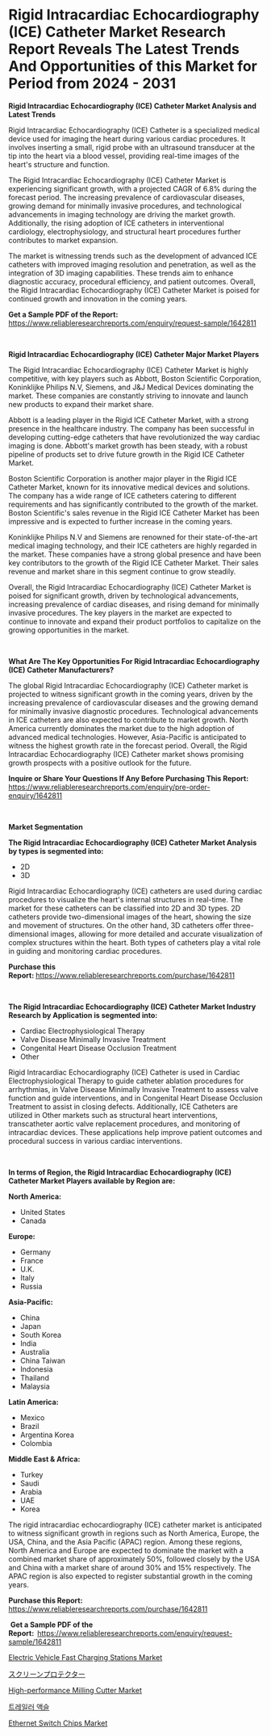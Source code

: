 <p><h1>Rigid Intracardiac Echocardiography (ICE) Catheter Market Research Report Reveals The Latest Trends And Opportunities of this Market for Period from 2024 - 2031</h1></p><p><strong>Rigid Intracardiac Echocardiography (ICE) Catheter Market Analysis and Latest Trends</strong></p>
<p><p>Rigid Intracardiac Echocardiography (ICE) Catheter is a specialized medical device used for imaging the heart during various cardiac procedures. It involves inserting a small, rigid probe with an ultrasound transducer at the tip into the heart via a blood vessel, providing real-time images of the heart's structure and function.</p><p>The Rigid Intracardiac Echocardiography (ICE) Catheter Market is experiencing significant growth, with a projected CAGR of 6.8% during the forecast period. The increasing prevalence of cardiovascular diseases, growing demand for minimally invasive procedures, and technological advancements in imaging technology are driving the market growth. Additionally, the rising adoption of ICE catheters in interventional cardiology, electrophysiology, and structural heart procedures further contributes to market expansion.</p><p>The market is witnessing trends such as the development of advanced ICE catheters with improved imaging resolution and penetration, as well as the integration of 3D imaging capabilities. These trends aim to enhance diagnostic accuracy, procedural efficiency, and patient outcomes. Overall, the Rigid Intracardiac Echocardiography (ICE) Catheter Market is poised for continued growth and innovation in the coming years.</p></p>
<p><strong>Get a Sample PDF of the Report:&nbsp;</strong> <a href="https://www.reliableresearchreports.com/enquiry/request-sample/1642811">https://www.reliableresearchreports.com/enquiry/request-sample/1642811</a></p>
<p>&nbsp;</p>
<p><strong>Rigid Intracardiac Echocardiography (ICE) Catheter Major Market Players</strong></p>
<p><p>The Rigid Intracardiac Echocardiography (ICE) Catheter Market is highly competitive, with key players such as Abbott, Boston Scientific Corporation, Koninklijke Philips N.V, Siemens, and J&J Medical Devices dominating the market. These companies are constantly striving to innovate and launch new products to expand their market share.</p><p>Abbott is a leading player in the Rigid ICE Catheter Market, with a strong presence in the healthcare industry. The company has been successful in developing cutting-edge catheters that have revolutionized the way cardiac imaging is done. Abbott's market growth has been steady, with a robust pipeline of products set to drive future growth in the Rigid ICE Catheter Market.</p><p>Boston Scientific Corporation is another major player in the Rigid ICE Catheter Market, known for its innovative medical devices and solutions. The company has a wide range of ICE catheters catering to different requirements and has significantly contributed to the growth of the market. Boston Scientific's sales revenue in the Rigid ICE Catheter Market has been impressive and is expected to further increase in the coming years.</p><p>Koninklijke Philips N.V and Siemens are renowned for their state-of-the-art medical imaging technology, and their ICE catheters are highly regarded in the market. These companies have a strong global presence and have been key contributors to the growth of the Rigid ICE Catheter Market. Their sales revenue and market share in this segment continue to grow steadily.</p><p>Overall, the Rigid Intracardiac Echocardiography (ICE) Catheter Market is poised for significant growth, driven by technological advancements, increasing prevalence of cardiac diseases, and rising demand for minimally invasive procedures. The key players in the market are expected to continue to innovate and expand their product portfolios to capitalize on the growing opportunities in the market.</p></p>
<p>&nbsp;</p>
<p><strong>What Are The Key Opportunities For Rigid Intracardiac Echocardiography (ICE) Catheter Manufacturers?</strong></p>
<p><p>The global Rigid Intracardiac Echocardiography (ICE) Catheter market is projected to witness significant growth in the coming years, driven by the increasing prevalence of cardiovascular diseases and the growing demand for minimally invasive diagnostic procedures. Technological advancements in ICE catheters are also expected to contribute to market growth. North America currently dominates the market due to the high adoption of advanced medical technologies. However, Asia-Pacific is anticipated to witness the highest growth rate in the forecast period. Overall, the Rigid Intracardiac Echocardiography (ICE) Catheter market shows promising growth prospects with a positive outlook for the future.</p></p>
<p><strong>Inquire or Share Your Questions If Any Before Purchasing This Report:</strong> <a href="https://www.reliableresearchreports.com/enquiry/pre-order-enquiry/1642811">https://www.reliableresearchreports.com/enquiry/pre-order-enquiry/1642811</a></p>
<p>&nbsp;</p>
<p><strong>Market Segmentation</strong></p>
<p><strong>The Rigid Intracardiac Echocardiography (ICE) Catheter Market Analysis by types is segmented into:</strong></p>
<p><ul><li>2D</li><li>3D</li></ul></p>
<p><p>Rigid Intracardiac Echocardiography (ICE) catheters are used during cardiac procedures to visualize the heart's internal structures in real-time. The market for these catheters can be classified into 2D and 3D types. 2D catheters provide two-dimensional images of the heart, showing the size and movement of structures. On the other hand, 3D catheters offer three-dimensional images, allowing for more detailed and accurate visualization of complex structures within the heart. Both types of catheters play a vital role in guiding and monitoring cardiac procedures.</p></p>
<p><strong>Purchase this Report:&nbsp;</strong><a href="https://www.reliableresearchreports.com/purchase/1642811">https://www.reliableresearchreports.com/purchase/1642811</a></p>
<p>&nbsp;</p>
<p><strong>The Rigid Intracardiac Echocardiography (ICE) Catheter Market Industry Research by Application is segmented into:</strong></p>
<p><ul><li>Cardiac Electrophysiological Therapy</li><li>Valve Disease Minimally Invasive Treatment</li><li>Congenital Heart Disease Occlusion Treatment</li><li>Other</li></ul></p>
<p><p>Rigid Intracardiac Echocardiography (ICE) Catheter is used in Cardiac Electrophysiological Therapy to guide catheter ablation procedures for arrhythmias, in Valve Disease Minimally Invasive Treatment to assess valve function and guide interventions, and in Congenital Heart Disease Occlusion Treatment to assist in closing defects. Additionally, ICE Catheters are utilized in Other markets such as structural heart interventions, transcatheter aortic valve replacement procedures, and monitoring of intracardiac devices. These applications help improve patient outcomes and procedural success in various cardiac interventions.</p></p>
<p>&nbsp;</p>
<p><strong>In terms of Region, the Rigid Intracardiac Echocardiography (ICE) Catheter Market Players available by Region are:</strong></p>
<p>
    <p> <strong> North America: </strong>
        <ul>
            <li>United States</li>
            <li>Canada</li>
        </ul>
        </p> 
    <p> <strong> Europe: </strong>
        <ul>
            <li>Germany</li>
            <li>France</li>
            <li>U.K.</li>
            <li>Italy</li>
            <li>Russia</li>
        </ul>
        </p> 
    <p> <strong> Asia-Pacific: </strong>
        <ul>
            <li>China</li>
            <li>Japan</li>
            <li>South Korea</li>
            <li>India</li>
            <li>Australia</li>
            <li>China Taiwan</li>
            <li>Indonesia</li>
            <li>Thailand</li>
            <li>Malaysia</li>
        </ul>
        </p> 
    <p> <strong> Latin America: </strong>
        <ul>
            <li>Mexico</li>
            <li>Brazil</li>
            <li>Argentina Korea</li>
            <li>Colombia</li>
        </ul>
        </p> 
    <p> <strong> Middle East & Africa: </strong>
        <ul>
            <li>Turkey</li>
            <li>Saudi</li>
            <li>Arabia</li>
            <li>UAE</li>
            <li>Korea</li>
        </ul>
    </p>
    </p>
<p><p>The rigid intracardiac echocardiography (ICE) catheter market is anticipated to witness significant growth in regions such as North America, Europe, the USA, China, and the Asia Pacific (APAC) region. Among these regions, North America and Europe are expected to dominate the market with a combined market share of approximately 50%, followed closely by the USA and China with a market share of around 30% and 15% respectively. The APAC region is also expected to register substantial growth in the coming years.</p></p>
<p><strong>Purchase this Report: </strong><a href="https://www.reliableresearchreports.com/purchase/1642811">https://www.reliableresearchreports.com/purchase/1642811</a></p>
<p>&nbsp;<strong>Get a Sample PDF of the Report:&nbsp;&nbsp;</strong><a href="https://www.reliableresearchreports.com/enquiry/request-sample/1642811">https://www.reliableresearchreports.com/enquiry/request-sample/1642811</a></p>
<p><strong></strong></p>
<p><p><a href="https://github.com/Sarissaschmalingtr6fz2739/Market-Research-Report-List-1/blob/main/electric-vehicle-fast-charging-stations-market.md">Electric Vehicle Fast Charging Stations Market</a></p><p><a href="https://medium.com/@chablisdavislouise32ptpzm2g/%E7%94%BB%E9%9D%A2%E4%BF%9D%E8%AD%B7%E3%83%95%E3%82%A3%E3%83%AB%E3%83%A0%E5%B8%82%E5%A0%B4%E3%81%AE%E5%88%86%E6%9E%90-%E3%82%B0%E3%83%AD%E3%83%BC%E3%83%90%E3%83%AB%E7%94%A3%E6%A5%AD%E3%81%AE%E8%A6%8B%E8%A7%A3%E3%81%A8%E4%BA%88%E6%B8%AC-2024%E5%B9%B4%E3%81%8B%E3%82%892031%E5%B9%B4%E3%81%BE%E3%81%A7-4d19f67a6e15">スクリーンプロテクター</a></p><p><a href="https://github.com/WillieWoodard/Market-Research-Report-List-3/blob/main/high-performance-milling-cutter-market.md">High-performance Milling Cutter Market</a></p><p><a href="https://medium.com/@juansmith1961/%ED%8A%B8%EB%A0%88%EC%9D%BC%EB%9F%AC-%EC%95%A1%EC%8A%AC-%EC%8B%9C%EC%9E%A5-%EA%B7%9C%EB%AA%A8-%EC%8B%9C%EC%9E%A5-%EC%A0%84%EB%A7%9D-%EB%B0%8F-%EC%8B%9C%EC%9E%A5-%EC%98%88%EC%B8%A1-2024%EB%85%84%EB%B6%80%ED%84%B0-2031%EB%85%84%EA%B9%8C%EC%A7%80-8fa310fdf7e0">트레일러 액슬</a></p><p><a href="https://view.publitas.com/reportprime-1/ethernet-switch-chips-market-size-market-trends-and-growth-outlook-forecasted-for-period-from-2024-to-2031/">Ethernet Switch Chips Market</a></p></p>